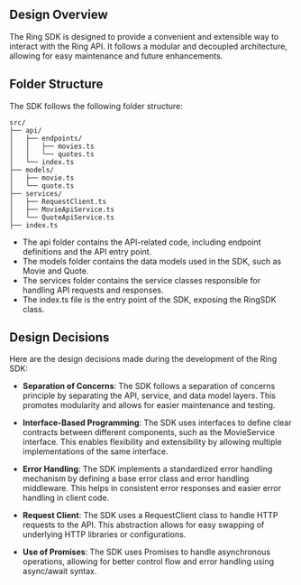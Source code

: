 ## Design Overview

The Ring SDK is designed to provide a convenient and extensible way to interact with the Ring API. It follows a modular and decoupled architecture, allowing for easy maintenance and future enhancements.

## Folder Structure

The SDK follows the following folder structure:

```
src/
├── api/
│   ├── endpoints/
│   │   ├── movies.ts
│   │   └── quotes.ts
│   └── index.ts
├── models/
│   ├── movie.ts
│   └── quote.ts
├── services/
│   ├── RequestClient.ts
│   ├── MovieApiService.ts
│   └── QuoteApiService.ts
├── index.ts
```

- The api folder contains the API-related code, including endpoint definitions and the API entry point.
- The models folder contains the data models used in the SDK, such as Movie and Quote.
- The services folder contains the service classes responsible for handling API requests and responses.
- The index.ts file is the entry point of the SDK, exposing the RingSDK class.

## Design Decisions

Here are the design decisions made during the development of the Ring SDK:

- **Separation of Concerns**: The SDK follows a separation of concerns principle by separating the API, service, and data model layers. This promotes modularity and allows for easier maintenance and testing.

- **Interface-Based Programming**: The SDK uses interfaces to define clear contracts between different components, such as the MovieService interface. This enables flexibility and extensibility by allowing multiple implementations of the same interface.

- **Error Handling**: The SDK implements a standardized error handling mechanism by defining a base error class and error handling middleware. This helps in consistent error responses and easier error handling in client code.

- **Request Client**: The SDK uses a RequestClient class to handle HTTP requests to the API. This abstraction allows for easy swapping of underlying HTTP libraries or configurations.

- **Use of Promises**: The SDK uses Promises to handle asynchronous operations, allowing for better control flow and error handling using async/await syntax.
